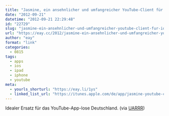 ```yaml
---
title: "Jasmine, ein ansehnlicher und umfangreicher YouTube-Client für iOS"
date: "2012-09-21"
datetime: "2012-09-21 22:29:48"
id: "22729"
slug: "jasmine-ein-ansehnlicher-und-umfangreicher-youtube-client-fur-ios"
url: "https://eay.cc/2012/jasmine-ein-ansehnlicher-und-umfangreicher-youtube-client-fur-ios/"
author: "eay"
format: "link"
categories:
  - 0815
tags:
  - apps
  - ios
  - ipad
  - iphone
  - youtube
meta:
  - yourls_shorturl: "https://eay.li/1ys"
  - linked_list_url: "https://itunes.apple.com/de/app/jasmine-youtube-client/id554937050?mt=8"
---
```


Idealer Ersatz für das YouTube-App-lose Deutschland. (via [UARRR](http://uarrr.org/2012/09/21/jasmine-youtube-client-for-iphone-and-ipad/))
